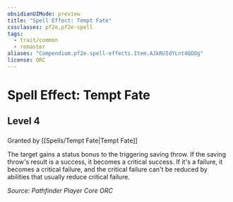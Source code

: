 ```yaml
---
obsidianUIMode: preview
title: "Spell Effect: Tempt Fate"
cssclasses: pf2e,pf2e-spell
tags:
  - trait/common
  - remaster
aliases: "Compendium.pf2e.spell-effects.Item.AJkRUIdYLnt4QOOg"
license: ORC
---
```

# Spell Effect: Tempt Fate
## Level 4
### 






Granted by [[Spells/Tempt Fate|Tempt Fate]]

The target gains a status bonus to the triggering saving throw. If the saving throw's result is a success, it becomes a critical success. If it's a failure, it becomes a critical failure, and the critical failure can't be reduced by abilities that usually reduce critical failure.

*Source: Pathfinder Player Core*
*ORC*